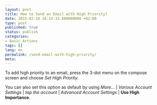 ```yaml
---
layout: post
title: How to Send an Email with High Priority?
date: 2015-02-18 16:14:33.000000000 +02:00
type: post
published: true
status: publish
categories:
- Basic Actions
tags: []
lang: en
permalink: /send-email-with-high-priority/
meta:
---
```


To add high priority to an email, press the 3-dot menu on the compose screen and choose *Set High Priority*.

You can also set this option as default by using *More...* \| *Various Account Settings* \| *tap the account* \| *Advanced Account Settings* \| **Use High Importance**.